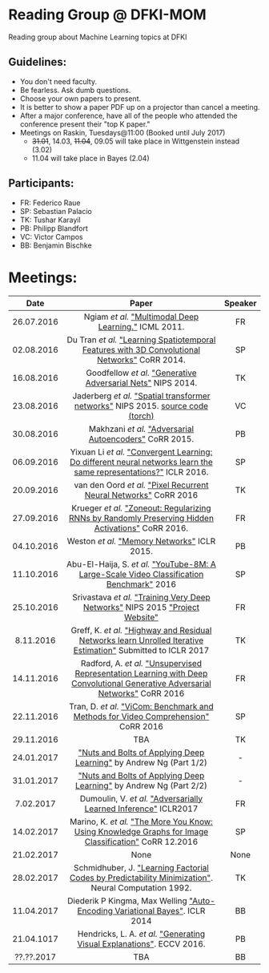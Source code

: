 Reading Group @ DFKI-MOM
========================
Reading group about Machine Learning topics at DFKI

Guidelines:
-----------
+ You don't need faculty.
+ Be fearless. Ask dumb questions.
+ Choose your own papers to present.
+ It is better to show a paper PDF up on a projector than cancel a meeting. 
+ After a major conference, have all of the people who attended the conference present their "top K paper." 
+ Meetings on Raskin, Tuesdays@11:00 (Booked until July 2017)
  + ~~31.01~~, 14.03, ~~11.04~~, 09.05 will take place in Wittgenstein instead (3.02)
  + 11.04 will take place in Bayes (2.04)

Participants:
-------------
+ FR: Federico Raue
+ SP: Sebastian Palacio
+ TK: Tushar Karayil
+ PB: Philipp Blandfort
+ VC: Victor Campos
+ BB: Benjamin Bischke

Meetings:
========
| Date | Paper | Speaker |
|:----:|:-----:|:-------:|
|26.07.2016  | Ngiam _et al._ ["Multimodal Deep Learning."](http://www.icml-2011.org/papers/399_icmlpaper.pdf) ICML 2011. |  FR       |
| 02.08.2016 | Du Tran _et al._ ["Learning Spatiotemporal Features with 3D Convolutional Networks"](https://arxiv.org/abs/1412.0767) CoRR 2014.| SP |
|16.08.2016  | Goodfellow _et al._ ["Generative Adversarial Nets"](http://papers.nips.cc/paper/5423-generative-adversarial) NIPS 2014.|TK|
|23.08.2016  | Jaderberg _et al._ ["Spatial transformer networks"](http://papers.nips.cc/paper/5854-spatial-transformer-networks) NIPS 2015. [source code (torch)](https://github.com/qassemoquab/stnbhwd)|VC|
|30.08.2016 | Makhzani  _et al._ ["Adversarial Autoencoders"](http://arxiv.org/abs/1511.05644) CoRR 2015.|PB|
|06.09.2016 | Yixuan Li _et al._ ["Convergent Learning: Do different neural networks learn the same representations?"](https://arxiv.org/pdf/1511.07543v3) ICLR 2016.|SP|
|20.09.2016 | van den Oord _et al._ ["Pixel Recurrent Neural Networks"](http://arxiv.org/abs/1601.06759) CoRR 2016 |TK|
|27.09.2016 | Krueger _et al._ ["Zoneout: Regularizing RNNs by Randomly Preserving Hidden Activations"](http://arxiv.org/abs/1606.01305) CoRR 2016.|FR|
|04.10.2016 | Weston _et al._ ["Memory Networks"](https://arxiv.org/abs/1410.3916) ICLR 2015. |PB|
|11.10.2016 | Abu-El-Haija, S. _et al._ ["YouTube-8M: A Large-Scale Video Classification Benchmark"](https://arxiv.org/abs/1609.08675) 2016 |SP| 
|25.10.2016 | Srivastava _et al._ ["Training Very Deep Networks"](https://arxiv.org/abs/1507.06228) NIPS 2015 ["Project Website"](http://people.idsia.ch/~rupesh/very_deep_learning/)|FR| 
|8.11.2016 | Greff, K. _et al._ ["Highway and Residual Networks learn Unrolled Iterative Estimation"](http://openreview.net/pdf?id=Skn9Shcxe) Submitted to ICLR 2017 |TK| 
|14.11.2016 | Radford, A. _et al._ ["Unsupervised Representation Learning with Deep Convolutional Generative Adversarial Networks"](https://arxiv.org/abs/1511.06434) CoRR 2016 |FR| 
|22.11.2016 | Tran, D. _et al._ ["ViCom: Benchmark and Methods for Video Comprehension"](https://arxiv.org/abs/1606.07373) CoRR 2016 |SP| 
|29.11.2016 | TBA |TK|
|24.01.2017 | ["Nuts and Bolts of Applying Deep Learning"](https://www.youtube.com/watch?v=F1ka6a13S9I) by Andrew Ng (Part 1/2) | - |
|31.01.2017 | ["Nuts and Bolts of Applying Deep Learning"](https://www.youtube.com/watch?v=F1ka6a13S9I) by Andrew Ng (Part 2/2) | - |
|7.02.2017 | Dumoulin, V. _et al._ ["Adversarially Learned Inference"](https://arxiv.org/abs/1606.00704) ICLR2017  | FR |
|14.02.2017 | Marino, K. _et al._ ["The More You Know: Using Knowledge Graphs for Image Classification"](https://arxiv.org/abs/1612.04844) CoRR 12.2016 | SP |
|21.02.2017 | None  | None |
|28.02.2017 | Schmidhuber, J. ["Learning Factorial Codes by Predictability Minimization"](http://cognet.mit.edu/journal/10.1162/neco.1992.4.6.863). Neural Computation 1992.  | TK |
|11.04.2017 | Diederik P Kingma, Max Welling ["Auto-Encoding Variational Bayes"](https://arxiv.org/abs/1312.6114). ICLR 2014  | BB |
|21.04.1017 | Hendricks, L. A. _et al._ ["Generating Visual Explanations"](https://arxiv.org/abs/1603.08507). ECCV 2016. | PB |
|??.??.2017 | TBA  | BB |
